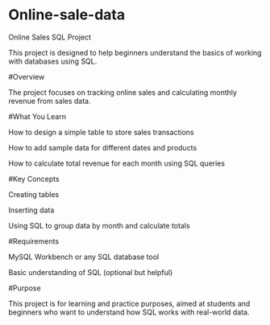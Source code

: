 # Online-sale-data
Online Sales SQL Project

This project is designed to help beginners understand the basics of working with databases using SQL.

#Overview

The project focuses on tracking online sales and calculating monthly revenue from sales data.

#What You Learn

How to design a simple table to store sales transactions

How to add sample data for different dates and products

How to calculate total revenue for each month using SQL queries


#Key Concepts

Creating tables

Inserting data

Using SQL to group data by month and calculate totals


#Requirements

MySQL Workbench or any SQL database tool

Basic understanding of SQL (optional but helpful)


#Purpose

This project is for learning and practice purposes, aimed at students and beginners who want to understand how SQL works with real-world data.
